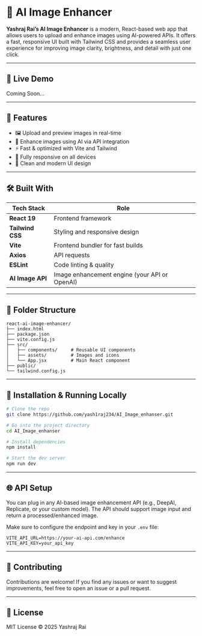 
# 🧠 AI Image Enhancer

**Yashraj Rai’s AI Image Enhancer** is a modern, React-based web app that allows users to upload and enhance images using AI-powered APIs. It offers a fast, responsive UI built with Tailwind CSS and provides a seamless user experience for improving image clarity, brightness, and detail with just one click.

---

## 🚀 Live Demo

Coming Soon...

---

## 📸 Features

- 🖼️ Upload and preview images in real-time  
- 🤖 Enhance images using AI via API integration  
- ⚡ Fast & optimized with Vite and Tailwind  
- 📱 Fully responsive on all devices  
- 🎨 Clean and modern UI design

---

## 🛠️ Built With

| Tech Stack       | Role                              |
|------------------|-----------------------------------|
| **React 19**     | Frontend framework                |
| **Tailwind CSS** | Styling and responsive design     |
| **Vite**         | Frontend bundler for fast builds  |
| **Axios**        | API requests                      |
| **ESLint**       | Code linting & quality            |
| **AI Image API** | Image enhancement engine (your API or OpenAI)

---

## 📁 Folder Structure

```
react-ai-image-enhancer/
├── index.html
├── package.json
├── vite.config.js
├── src/
│   ├── components/     # Reusable UI components
│   ├── assets/         # Images and icons
│   └── App.jsx         # Main React component
├── public/
└── tailwind.config.js
```

---

## 🧪 Installation & Running Locally

```bash
# Clone the repo
git clone https://github.com/yash1raj234/AI_Image_enhanser.git

# Go into the project directory
cd AI_Image_enhanser

# Install dependencies
npm install

# Start the dev server
npm run dev
```

---

## 🌐 API Setup

You can plug in any AI-based image enhancement API (e.g., DeepAI, Replicate, or your custom model). The API should support image input and return a processed/enhanced image.

Make sure to configure the endpoint and key in your `.env` file:

```
VITE_API_URL=https://your-ai-api.com/enhance
VITE_API_KEY=your_api_key
```

---

## 🤝 Contributing

Contributions are welcome! If you find any issues or want to suggest improvements, feel free to open an issue or a pull request.

---

## 📜 License

MIT License © 2025 Yashraj Rai
